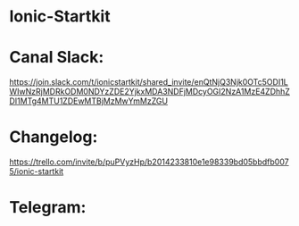 # Ionic-Startkit

# Canal Slack: 
https://join.slack.com/t/ionicstartkit/shared_invite/enQtNjQ3Njk0OTc5ODI1LWIwNzRjMDRkODM0NDYzZDE2YjkxMDA3NDFjMDcyOGI2NzA1MzE4ZDhhZDI1MTg4MTU1ZDEwMTBjMzMwYmMzZGU

# Changelog: 
https://trello.com/invite/b/puPVyzHp/b2014233810e1e98339bd05bbdfb0075/ionic-startkit

# Telegram:
